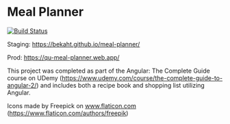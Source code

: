 # Meal Planner
[![Build Status](https://travis-ci.com/BekahT/meal-planner.svg?branch=master)](https://travis-ci.com/BekahT/meal-planner)

Staging: https://bekaht.github.io/meal-planner/

Prod: https://qu-meal-planner.web.app/

This project was completed as part of the Angular: The Complete Guide course on UDemy (https://www.udemy.com/course/the-complete-guide-to-angular-2/) and includes both a recipe book and shopping list utilizing Angular.

Icons made by Freepick on www.flaticon.com (https://www.flaticon.com/authors/freepik)
